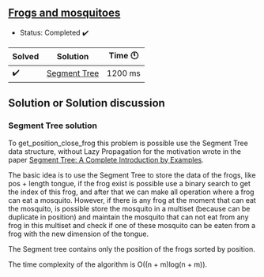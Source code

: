 ## [Frogs and mosquitoes](https://codeforces.com/contest/609/problem/F)

- Status: Completed :heavy_check_mark:

Solved | Solution | Time :clock11: |
--- | --- | --- |
:heavy_check_mark:  | [Segment Tree](https://codeforces.com/contest/609/submission/107077987) | 1200 ms |

## Solution or Solution discussion

### Segment Tree solution

To get_position_close_frog this problem is possible use the Segment Tree data structure, without Lazy Propagation for the motivation wrote in the
paper [Segment Tree: A Complete Introduction by Examples](https://gitlab.com/vincenzopalazzo/competitiveprogrammingreport/uploads/b2dcff843e34eedfab80fb737126b465/report.pdf).

The basic idea is to use the Segment Tree to store the data of the frogs, like pos + length tongue, if the frog exist is possible use
a binary search to get the index of this frog, and after that we can make all operation where a frog can eat a mosquito.
However, if there is any frog at the moment that can eat the mosquito, is possible store the mosquito in a multiset (because can be duplicate in position)
and maintain the mosquito that can not eat from any frog in this multiset and check if one of these mosquito can be eaten from a frog with the
new dimension of the tongue.

The Segment tree contains only the position of the frogs sorted by position.

The time complexity of the algorithm is  O((n + m)log(n + m)).
